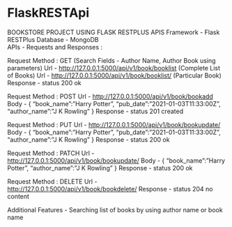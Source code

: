 # FlaskRESTApi
BOOKSTORE PROJECT USING FLASK RESTPLUS APIS
Framework - Flask RESTPlus	Database - MongoDB	
APIs - Requests and Responses :	

Request Method : GET (Search Fields - Author Name, Author Book using parameters)
Url - http://127.0.0.1:5000/api/v1/book/booklist   (Complete List of Books)
Url - http://127.0.0.1:5000/api/v1/book/booklist/<ObjectId> (Particular Book)
Response - status 200 ok

Request Method : POST
Url -  http://127.0.0.1:5000/api/v1/book/bookadd
Body - {
	“book_name”:”Harry Potter”,
“pub_date”:”2021-01-03T11:33:00Z”,
	“author_name”:”J K Rowling”
	}
Response - status 201 created


Request Method : PUT
Url -  http://127.0.0.1:5000/api/v1/book/bookupdate/<ObjectId>
Body - {
	“book_name”:”Harry Potter”,
“pub_date”:”2021-01-03T11:33:00Z”,
	“author_name”:”J K Rowling”
	}
Response - status 200 ok


Request Method : PATCH
Url -  http://127.0.0.1:5000/api/v1/book/bookupdate/<ObjectId>
Body - {
	“book_name”:”Harry Potter”,
	“author_name”:”J K Rowling”
	}
Response - status 200 ok


Request Method : DELETE
Url - http://127.0.0.1:5000/api/v1/book/bookdelete/<ObjectId>
Response - status 204 no content


Additional Features - Searching list of books by using author name or book name
